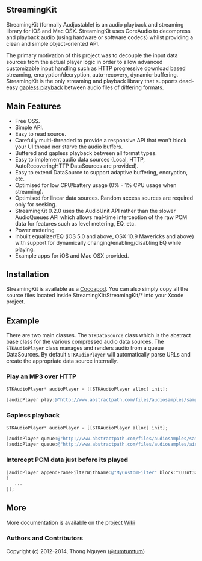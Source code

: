 ## StreamingKit

StreamingKit (formally Audjustable) is an audio playback and streaming library for iOS and Mac OSX.  StreamingKit uses CoreAudio to decompress and playback audio (using hardware or software codecs) whilst providing a clean and simple object-oriented API.

The primary motivation of this project was to decouple the input data sources from the actual player logic in order to allow advanced customizable input handling such as HTTP progressive download based streaming, encryption/decryption, auto-recovery, dynamic-buffering. StreamingKit is the only streaming and playback library that supports dead-easy [gapless playback](https://github.com/tumtumtum/StreamingKit/wiki/Gapless-playback) between audio files of differing formats.

## Main Features

* Free OSS.
* Simple API.
* Easy to read source.
* Carefully multi-threaded to provide a responsive API that won't block your UI thread nor starve the audio buffers.
* Buffered and gapless playback between all format types.
* Easy to implement audio data sources (Local, HTTP, AutoRecoveringHTTP DataSources are provided).
* Easy to extend DataSource to support adaptive buffering, encryption, etc.
* Optimised for low CPU/battery usage (0% - 1% CPU usage when streaming).
* Optimised for linear data sources. Random access sources are required only for seeking.
* StreamingKit 0.2.0 uses the AudioUnit API rather than the slower AudioQueues API which allows real-time interception of the raw PCM data for features such as level metering, EQ, etc.
* Power metering
* Inbuilt equalizer/EQ (iOS 5.0 and above, OSX 10.9 Mavericks and above) with support for dynamically changing/enabling/disabling EQ while playing.
* Example apps for iOS and Mac OSX provided.

## Installation

StreamingKit is available as a [Cocoapod](http://cocoapods.org/?q=StreamingKit). You can also simply copy all the source files located inside StreamingKit/StreamingKit/* into your Xcode project.

## Example

There are two main classes.  The `STKDataSource` class which is the abstract base class for the various compressed audio data sources. The `STKAudioPlayer` class manages and renders audio from a queue DataSources. By default `STKAudioPlayer` will automatically parse URLs and create the appropriate data source internally.

### Play an MP3 over HTTP


```objective-c
STKAudioPlayer* audioPlayer = [[STKAudioPlayer alloc] init];

[audioPlayer play:@"http://www.abstractpath.com/files/audiosamples/sample.mp3"];
```

### Gapless playback

```objective-c
STKAudioPlayer* audioPlayer = [[STKAudioPlayer alloc] init];

[audioPlayer queue:@"http://www.abstractpath.com/files/audiosamples/sample.mp3"];
[audioPlayer queue:@"http://www.abstractpath.com/files/audiosamples/airplane.aac"];

```


### Intercept PCM data just before its played

```objective-c
[audioPlayer appendFrameFilterWithName:@"MyCustomFilter" block:^(UInt32 channelsPerFrame, UInt32 bytesPerFrame, UInt32 frameCount, void* frames)
{
   ...
}];
````


## More

More documentation is available on the project [Wiki](https://github.com/tumtumtum/StreamingKit/wiki/_pages)

### Authors and Contributors
Copyright (c) 2012-2014, Thong Nguyen ([@tumtumtum](http://www.twitter.com/tumtumtum))
